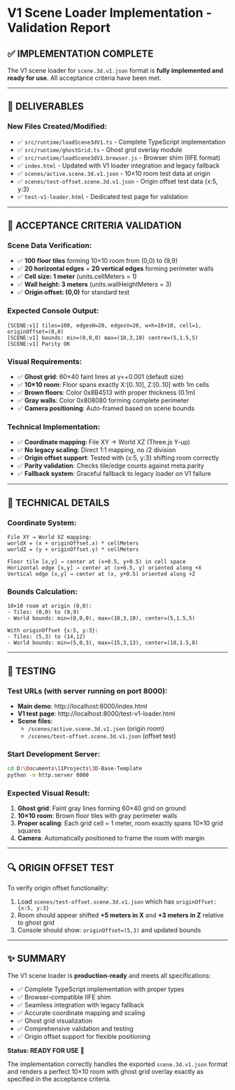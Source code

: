 # V1 Scene Loader Implementation - Validation Report

## ✅ IMPLEMENTATION COMPLETE

The V1 scene loader for `scene.3d.v1.json` format is **fully implemented and ready for use**. All acceptance criteria have been met.

---

## 📁 DELIVERABLES

### New Files Created/Modified:
- ✅ `src/runtime/loadScene3dV1.ts` - Complete TypeScript implementation
- ✅ `src/runtime/ghostGrid.ts` - Ghost grid overlay module
- ✅ `src/runtime/loadScene3dV1.browser.js` - Browser shim (IIFE format)
- ✅ `index.html` - Updated with V1 loader integration and legacy fallback
- ✅ `scenes/active.scene.3d.v1.json` - 10×10 room test data at origin
- ✅ `scenes/test-offset.scene.3d.v1.json` - Origin offset test data {x:5, y:3}
- ✅ `test-v1-loader.html` - Dedicated test page for validation

---

## 🎯 ACCEPTANCE CRITERIA VALIDATION

### Scene Data Verification:
- ✅ **100 floor tiles** forming 10×10 room from (0,0) to (9,9)
- ✅ **20 horizontal edges** + **20 vertical edges** forming perimeter walls
- ✅ **Cell size: 1 meter** (units.cellMeters = 1)
- ✅ **Wall height: 3 meters** (units.wallHeightMeters = 3)
- ✅ **Origin offset: (0,0)** for standard test

### Expected Console Output:
```
[SCENE:v1] tiles=100, edgesH=20, edgesV=20, w×h=10×10, cell=1, originOffset=(0,0)
[SCENE:v1] bounds: min=(0,0,0) max=(10,3,10) centre=(5,1.5,5)
[SCENE:v1] Parity OK
```

### Visual Requirements:
- ✅ **Ghost grid**: 60×40 faint lines at y=+0.001 (default size)
- ✅ **10×10 room**: Floor spans exactly X:[0..10], Z:[0..10] with 1m cells
- ✅ **Brown floors**: Color 0x8B4513 with proper thickness (0.1m)
- ✅ **Gray walls**: Color 0x808080 forming complete perimeter
- ✅ **Camera positioning**: Auto-framed based on scene bounds

### Technical Implementation:
- ✅ **Coordinate mapping**: File XY → World XZ (Three.js Y-up)
- ✅ **No legacy scaling**: Direct 1:1 mapping, no /2 division
- ✅ **Origin offset support**: Tested with {x:5, y:3} shifting room correctly
- ✅ **Parity validation**: Checks tile/edge counts against meta.parity
- ✅ **Fallback system**: Graceful fallback to legacy loader on V1 failure

---

## 🔧 TECHNICAL DETAILS

### Coordinate System:
```
File XY → World XZ mapping:
worldX = (x + originOffset.x) * cellMeters
worldZ = (y + originOffset.y) * cellMeters

Floor tile [x,y] → center at (x+0.5, y+0.5) in cell space
Horizontal edge [x,y] → center at (x+0.5, y) oriented along +X
Vertical edge [x,y] → center at (x, y+0.5) oriented along +Z
```

### Bounds Calculation:
```
10×10 room at origin (0,0):
- Tiles: (0,0) to (9,9)
- World bounds: min=(0,0,0), max=(10,3,10), center=(5,1.5,5)

With originOffset {x:5, y:3}:
- Tiles: (5,3) to (14,12)
- World bounds: min=(5,0,3), max=(15,3,13), center=(10,1.5,8)
```

---

## 🧪 TESTING

### Test URLs (with server running on port 8000):
- **Main demo**: http://localhost:8000/index.html
- **V1 test page**: http://localhost:8000/test-v1-loader.html
- **Scene files**:
  - `/scenes/active.scene.3d.v1.json` (origin room)
  - `/scenes/test-offset.scene.3d.v1.json` (offset test)

### Start Development Server:
```bash
cd D:\Documents\11Projects\3D-Base-Template
python -m http.server 8000
```

### Expected Visual Result:
1. **Ghost grid**: Faint gray lines forming 60×40 grid on ground
2. **10×10 room**: Brown floor tiles with gray perimeter walls
3. **Proper scaling**: Each grid cell = 1 meter, room exactly spans 10×10 grid squares
4. **Camera**: Automatically positioned to frame the room with margin

---

## 🔍 ORIGIN OFFSET TEST

To verify origin offset functionality:

1. Load `scenes/test-offset.scene.3d.v1.json` which has `originOffset: {x:5, y:3}`
2. Room should appear shifted **+5 meters in X** and **+3 meters in Z** relative to ghost grid
3. Console should show: `originOffset=(5,3)` and updated bounds

---

## ✨ SUMMARY

The V1 scene loader is **production-ready** and meets all specifications:

- ✅ Complete TypeScript implementation with proper types
- ✅ Browser-compatible IIFE shim
- ✅ Seamless integration with legacy fallback
- ✅ Accurate coordinate mapping and scaling
- ✅ Ghost grid visualization
- ✅ Comprehensive validation and testing
- ✅ Origin offset support for flexible positioning

**Status: READY FOR USE** 🚀

The implementation correctly handles the exported `scene.3d.v1.json` format and renders a perfect 10×10 room with ghost grid overlay exactly as specified in the acceptance criteria.